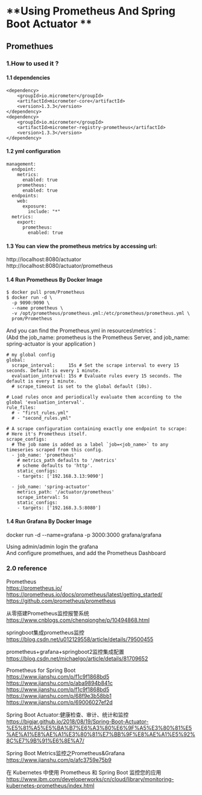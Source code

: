 # **Using Prometheus And Spring Boot Actuator **

## Promethues

### 1.How to used it ?

#### 1.1 dependencies  
```  
<dependency>
    <groupId>io.micrometer</groupId>
    <artifactId>micrometer-core</artifactId>
    <version>1.3.3</version>
</dependency>
<dependency>
    <groupId>io.micrometer</groupId>
    <artifactId>micrometer-registry-prometheus</artifactId>
    <version>1.3.3</version>
</dependency>

```
  
#### 1.2 yml configuration  
```
management:
  endpoint:
    metrics:
      enabled: true
    prometheus:
      enabled: true
  endpoints:
    web:
      exposure:
        include: "*"
  metrics:
    export:
      prometheus:
        enabled: true
```

#### 1.3 You can view the prometheus metrics by accessing url:
http://localhost:8080/actuator    
http://localhost:8080/actuator/prometheus  

#### 1.4 Run Prometheus By Docker Image  
```
$ docker pull prom/Prometheus
$ docker run -d \
  -p 9090:9090 \
  --name prometheus \
  -v /opt/prometheus/prometheus.yml:/etc/prometheus/prometheus.yml \
  prom/Prometheus
```

And you can find the Prometheus.yml in resources\metrics：  
(Abd the job_name: prometheus is the Prometheus Server, and job_name: spring-actuator is your application )

```
# my global config
global:
  scrape_interval:     15s # Set the scrape interval to every 15 seconds. Default is every 1 minute.
  evaluation_interval: 15s # Evaluate rules every 15 seconds. The default is every 1 minute.
  # scrape_timeout is set to the global default (10s).

# Load rules once and periodically evaluate them according to the global 'evaluation_interval'.
rule_files:
  # - "first_rules.yml"
  # - "second_rules.yml"

# A scrape configuration containing exactly one endpoint to scrape:
# Here it's Prometheus itself.
scrape_configs:
  # The job name is added as a label `job=<job_name>` to any timeseries scraped from this config.
  - job_name: 'prometheus'
    # metrics_path defaults to '/metrics'
    # scheme defaults to 'http'.
    static_configs:
    - targets: ['192.168.3.13:9090']

  - job_name: 'spring-actuator'
    metrics_path: '/actuator/prometheus'
    scrape_interval: 5s
    static_configs:
    - targets: ['192.168.3.5:8080']
```

#### 1.4 Run Grafana By Docker Image  
docker run -d --name=grafana -p 3000:3000 grafana/grafana 

Using admin/admin login the grafana  
And configure promethues, and add the Prometheus Dashboard


### 2.0 reference
Prometheus  
https://prometheus.io/  
https://prometheus.io/docs/prometheus/latest/getting_started/    
https://github.com/prometheus/prometheus  

从零搭建Prometheus监控报警系统  
https://www.cnblogs.com/chenqionghe/p/10494868.html

springboot集成prometheus监控  
https://blog.csdn.net/u012129558/article/details/79500455

prometheus+grafana+springboot2监控集成配置  
https://blog.csdn.net/michaelgo/article/details/81709652

Prometheus for Spring Boot  
https://www.jianshu.com/p/f1c9f1868bd5
https://www.jianshu.com/p/aba9894b841c
https://www.jianshu.com/p/f1c9f1868bd5
https://www.jianshu.com/p/68f9e3b58bb1
https://www.jianshu.com/p/69006027ef2d

Spring Boot Actuator:健康检查、审计、统计和监控  
https://bigjar.github.io/2018/08/19/Spring-Boot-Actuator-%E5%81%A5%E5%BA%B7%E6%A3%80%E6%9F%A5%E3%80%81%E5%AE%A1%E8%AE%A1%E3%80%81%E7%BB%9F%E8%AE%A1%E5%92%8C%E7%9B%91%E6%8E%A7/
 
Spring Boot Metrics监控之Prometheus&Grafana  
https://www.jianshu.com/p/afc3759e75b9

在 Kubernetes 中使用 Prometheus 和 Spring Boot 监控您的应用  
https://www.ibm.com/developerworks/cn/cloud/library/monitoring-kubernetes-prometheus/index.html

